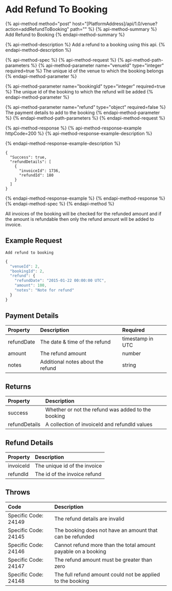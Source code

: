 # Add Refund To Booking

{% api-method method="post" host="\[PlatformAddress\]/api/1.0/venue?action=addRefundToBooking" path="" %}
{% api-method-summary %}
Add Refund to Booking
{% endapi-method-summary %}

{% api-method-description %}
Add a refund to a booking using this api. 
{% endapi-method-description %}

{% api-method-spec %}
{% api-method-request %}
{% api-method-path-parameters %}
{% api-method-parameter name="venueId" type="integer" required=true %}
The unique id of the venue to which the booking belongs
{% endapi-method-parameter %}

{% api-method-parameter name="bookingId" type="integer" required=true %}
The unique id of the booking to which the refund will be added
{% endapi-method-parameter %}

{% api-method-parameter name="refund" type="object" required=false %}
The payment details to add to the booking
{% endapi-method-parameter %}
{% endapi-method-path-parameters %}
{% endapi-method-request %}

{% api-method-response %}
{% api-method-response-example httpCode=200 %}
{% api-method-response-example-description %}

{% endapi-method-response-example-description %}

```
{
  "Success": true,
  "refundDetails": [
    {
      "invoiceId": 1736,
      "refundId": 180
    }
  ]
}
```
{% endapi-method-response-example %}
{% endapi-method-response %}
{% endapi-method-spec %}
{% endapi-method %}

All invoices of the booking will be checked for the refunded amount and if the amount is refundable then only the refund amount will be added to invoice.

## Example Request

`Add refund to booking`

```javascript
{
  "venueId": 2,
  "bookingId": 2,
  "refund": {
    "refundDate": "2015-01-22 00:00:00 UTC",
    "amount": 100,
    "notes": "Note for refund"
  }
}
```

## Payment Details

| Property | Description | Required |
| :--- | :--- | :--- |
| refundDate | The date & time of the refund | timestamp in UTC |
| amount | The refund amount | number |
| notes | Additional notes about the refund | string |

## Returns

| Property | Description |
| :--- | :--- |
| success | Whether or not the refund was added to the booking |
| refundDetails | A collection of invoiceId and refundId values |

## Refund Details

| Property | Description |
| :--- | :--- |
| invoiceId | The unique id of the invoice |
| refundId | The id of the invoice refund |

## Throws

| Code | Description |
| :--- | :--- |
| Specific Code: 24149 | The refund details are invalid |
| Specific Code: 24145 | The booking does not have an amount that can be refunded |
| Specific Code: 24146 | Cannot refund more than the total amount payable on a booking |
| Specific Code: 24147 | The refund amount must be greater than zero |
| Specific Code: 24148 | The full refund amount could not be applied to the booking |

